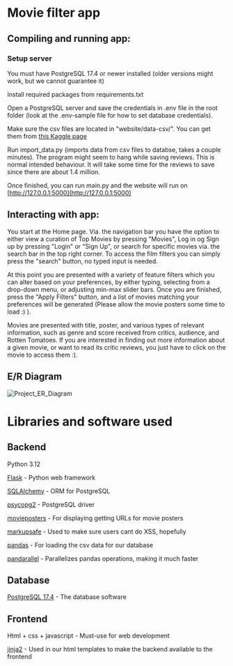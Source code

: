# Movie filter app
## Compiling and running app:
### Setup server
You must have PostgreSQL 17.4 or newer installed (older versions might work, but we cannot guarantee it)

Install required packages from requirements.txt

Open a PostgreSQL server and save the credentials in .env file in the root folder (look at the .env-sample file for how to set database credentials).

Make sure the csv files are located in "website/data-csv/". You can get them from [this Kaggle page](https://www.kaggle.com/datasets/andrezaza/clapper-massive-rotten-tomatoes-movies-and-reviews/)

Run import_data.py (imports data from csv files to databse, takes a couple minutes). The program might seem to hang while saving reviews. This is normal intended behaviour. It will take some time for the reviews to save since there are about 1.4 million.

Once finished, you can run main.py and the website will run on [http://127.0.0.1:5000](http://127.0.0.1:5000)


## Interacting with app:
You start at the Home page. Via. the navigation bar you have the option to either view a curation of Top Movies by pressing "Movies", Log in og Sign up by pressing "Login" or "Sign Up", or search for specific movies via. the search bar in the top right corner. 
To access the film filters you can simply press the "search" button, no typed input is needed. 

At this point you are presented with a variety of feature filters which you can alter based on your preferences, by either typing, selecting from a drop-down menu, or adjusting min-max slider bars. Once you are finished, press the "Apply Filters" button, and a list of movies matching your preferences will be generated (Please allow the movie posters some time to load :) ).

Movies are presented with title, poster, and various types of relevant information, such as genre and score received from critics, audience, and Rotten Tomatoes.
If you are interested in finding out more information about a given movie, or want to read its critic reviews, you just have to click on the movie to access them :).


## E/R Diagram
![Project_ER_Diagram](https://github.com/user-attachments/assets/7c0300bd-5dff-4725-aafb-51591dbb512d)


# Libraries and software used

## Backend
Python 3.12

[Flask](https://flask.palletsprojects.com/en/stable/) - Python web framework

[SQLAlchemy](https://www.sqlalchemy.org/) - ORM for PostgreSQL

[psycopg2](https://pypi.org/project/psycopg2/) - PostgreSQL driver

[movieposters](https://pypi.org/project/movieposters/) - For displaying getting URLs for movie posters

[markupsafe](https://pypi.org/project/MarkupSafe/) - Used to make sure users cant do XSS, hopefully

[pandas](https://pandas.pydata.org/) - For loading the csv data for our database

[pandarallel](https://pypi.org/project/pandarallel/) - Parallelizes pandas operations, making it much faster

## Database
[PostgreSQL 17.4](https://www.enterprisedb.com/downloads/postgres-postgresql-downloads) - The database software

## Frontend
Html + css + javascript - Must-use for web development

[jinja2](https://jinja.palletsprojects.com/en/stable/) - Used in our html templates to make the backend available to the frontend
